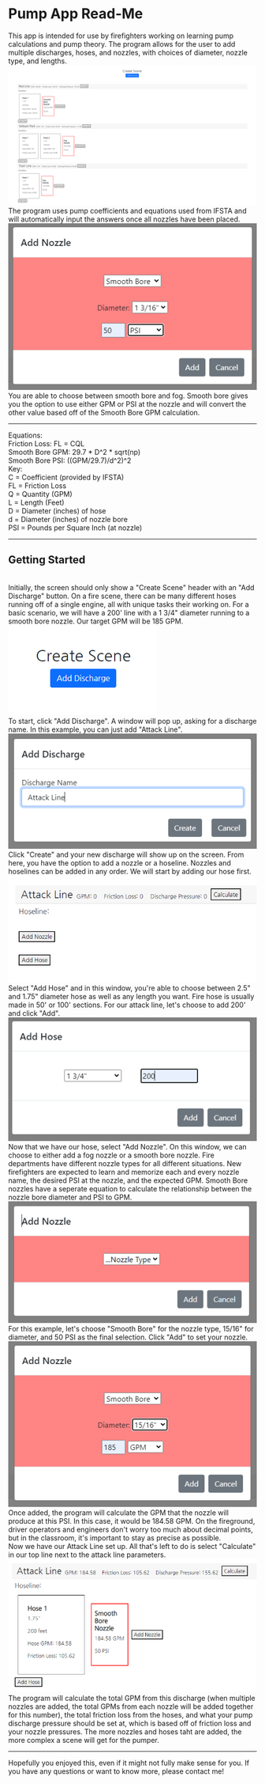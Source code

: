 <h1>Pump App Read-Me</h1>
This app is intended for use by firefighters working on learning pump calculations and pump theory. The program allows for the user to add multiple discharges, hoses, and nozzles, with choices of diameter, nozzle type, and lengths.
<img src="img/Screen.PNG" width=1000px>
The program uses pump coefficients and equations used from IFSTA and will automatically input the answers once all nozzles have been placed.
<img src="img/Add_Nozzle.PNG">
You are able to choose between smooth bore and fog. Smooth bore gives you the option to use either GPM or PSI at the nozzle and will convert the other value based off of the Smooth Bore GPM calculation.
<hr>
Equations:
<br>
Friction Loss: FL = CQL
<br>
Smooth Bore GPM: 29.7 * D^2 * sqrt(np)
<br>
Smooth Bore PSI: ((GPM/29.7)/d^2)^2
<br>
Key: <br>
C = Coefficient (provided by IFSTA) <br>
FL = Friction Loss <br>
Q = Quantity (GPM) <br>
L = Length (Feet) <br>
D = Diameter (inches) of hose <br>
d = Diameter (inches) of nozzle bore <br>
PSI = Pounds per Square Inch (at nozzle) <br>
<hr>
<h2>Getting Started</h2>
<br>
Initially, the screen should only show a "Create Scene" header with an "Add Discharge" button. On a fire scene, there can be many different hoses running off of a single engine, all with unique tasks their working on. For a basic scenario, we will have a 200' line with a 1 3/4" diameter running to a smooth bore nozzle. Our target GPM will be 185 GPM.
<img src="img/CreateScene.PNG">
<br>
To start, click "Add Discharge". A window will pop up, asking for a discharge name. In this example, you can just add "Attack Line".
<img src="img/AddDischarge.PNG">
<br>
Click "Create" and your new discharge will show up on the screen. From here, you have the option to add a nozzle or a hoseline. Nozzles and hoselines can be added in any order. We will start by adding our hose first.
<img src="img/AttackLineBlank.PNG">
<br>
Select "Add Hose" and in this window, you're able to choose between 2.5" and 1.75" diameter hose as well as any length you want. Fire hose is usually made in 50' or 100' sections. For our attack line, let's choose to add 200' and click "Add".
<img src="img/AddHose.PNG">
<br>
Now that we have our hose, select "Add Nozzle". On this window, we can choose to either add a fog nozzle or a smooth bore nozzle. Fire departments have different nozzle types for all different situations. New firefighters are expected to learn and memorize each and every nozzle name, the desired PSI at the nozzle, and the expected GPM. Smooth Bore nozzles have a seperate equation to calculate the relationship between the nozzle bore diameter and PSI to GPM.
<img src="img/AddNozzle.PNG">
<br>
For this example, let's choose "Smooth Bore" for the nozzle type, 15/16" for diameter, and 50 PSI as the final selection. Click "Add" to set your nozzle.
<img src="img/SmoothBore.PNG">
<br>
Once added, the program will calculate the GPM that the nozzle will produce at this PSI. In this case, it would be 184.58 GPM. On the fireground, driver operators and engineers don't worry too much about decimal points, but in the classroom, it's important to stay as precise as possible. 
<br>
Now we have our Attack Line set up. All that's left to do is select "Calculate" in our top line next to the attack line parameters. 
<img src="img/Totals.PNG">
<br>
The program will calculate the total GPM from this discharge (when multiple nozzles are added, the total GPMs from each nozzle will be added together for this number), the total friction loss from the hoses, and what your pump discharge pressure should be set at, which is based off of friction loss and your nozzle pressures. The more nozzles and hoses taht are added, the more complex a scene will get for the pumper.
<hr>
Hopefully you enjoyed this, even if it might not fully make sense for you. If you have any questions or want to know more, please contact me!
